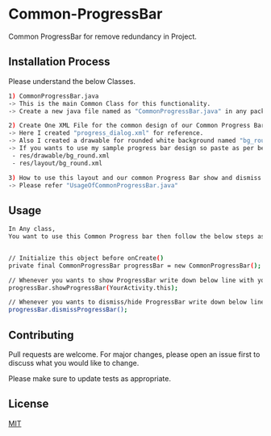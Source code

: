 # Common-ProgressBar

Common ProgressBar for remove redundancy in Project.

## Installation Process

Please understand the below Classes.


```bash
1) CommonProgressBar.java
-> This is the main Common Class for this functionality.
-> Create a new java file named as "CommonProgressBar.java" in any package or "Utils/Common" package.

2) Create One XML File for the common design of our Common Progress Bar.
-> Here I created "progress_dialog.xml" for reference.
-> Also I created a drawable for rounded white background named "bg_round.xml".
-> If you wants to use my sample progress bar design so paste as per below:
 - res/drawable/bg_round.xml
 - res/layout/bg_round.xml

3) How to use this layout and our common Progress Bar show and dismiss
-> Please refer "UsageOfCommonProgressBar.java"
```

## Usage

```bash
In Any class, 
You want to use this Common Progress bar then follow the below steps as I already mentioned in "UsageOfCommonProgressBar.java"


// Initialize this object before onCreate() 
private final CommonProgressBar progressBar = new CommonProgressBar();

// Whenever you wants to show ProgressBar write down below line with your Activity or Context
progressBar.showProgressBar(YourActivity.this);

// Whenever you wants to dismiss/hide ProgressBar write down below line
progressBar.dismissProgressBar();
```

## Contributing
Pull requests are welcome. For major changes, please open an issue first to discuss what you would like to change.

Please make sure to update tests as appropriate.

## License
[MIT](https://choosealicense.com/licenses/mit/)
